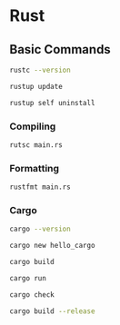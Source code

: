 # Rust

## Basic Commands

```sh
rustc --version
```

```sh
rustup update
```

```sh
rustup self uninstall
```
### Compiling

```sh
rutsc main.rs
```

### Formatting

```sh
rustfmt main.rs
```

### Cargo

```sh
cargo --version
```

```sh
cargo new hello_cargo
```

```sh
cargo build
```

```sh
cargo run
```

```sh
cargo check
```

```sh
cargo build --release
```

